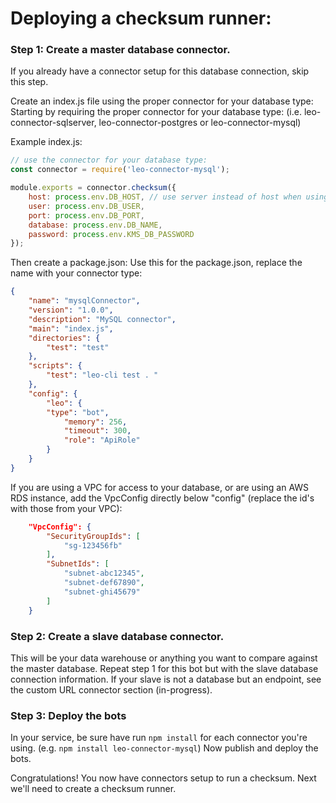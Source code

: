 # Deploying a checksum runner:

### Step 1: Create a master database connector.
If you already have a connector setup for this database connection, skip this step.

Create an index.js file using the proper connector for your database type:
Starting by requiring the proper connector for your database type:
(i.e. leo-connector-sqlserver, leo-connector-postgres or leo-connector-mysql)

Example index.js:
```javascript
// use the connector for your database type:
const connector = require('leo-connector-mysql');

module.exports = connector.checksum({
	host: process.env.DB_HOST, // use server instead of host when using sqlserver. 
	user: process.env.DB_USER,
	port: process.env.DB_PORT,
	database: process.env.DB_NAME,
	password: process.env.KMS_DB_PASSWORD
});
```

Then create a package.json:
Use this for the package.json, replace the name with your connector type:
```json
{
	"name": "mysqlConnector",
	"version": "1.0.0",
	"description": "MySQL connector",
	"main": "index.js",
	"directories": {
		"test": "test"
	},
	"scripts": {
		"test": "leo-cli test . "
	},
	"config": {
		"leo": {
		"type": "bot",
			"memory": 256,
			"timeout": 300,
			"role": "ApiRole"
		}
	}
}
```

If you are using a VPC for access to your database, or are using an AWS RDS instance, add the VpcConfig directly below "config" (replace the id's with those from your VPC):
```json
    "VpcConfig": {
        "SecurityGroupIds": [
            "sg-123456fb"
        ],
        "SubnetIds": [
            "subnet-abc12345",
            "subnet-def67890",
            "subnet-ghi45679"
        ]
    }
```

### Step 2: Create a slave database connector.
This will be your data warehouse or anything you want to compare against the master database.
Repeat step 1 for this bot but with the slave database connection information.
If your slave is not a database but an endpoint, see the custom URL connector section (in-progress).

### Step 3: Deploy the bots
In your service, be sure have run `npm install` for each connector you're using.
(e.g. `npm install leo-connector-mysql`)
Now publish and deploy the bots.

Congratulations! You now have connectors setup to run a checksum. Next we'll need to create a checksum runner.

